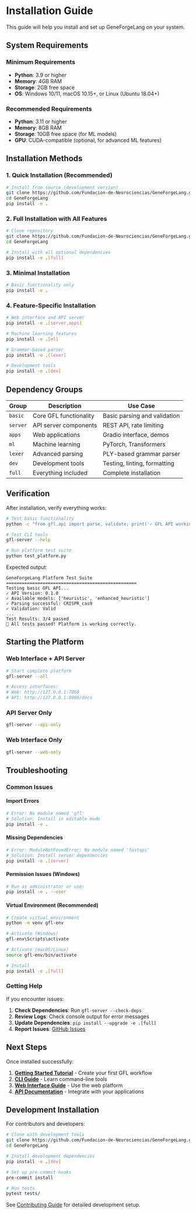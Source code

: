 # Installation Guide

This guide will help you install and set up GeneForgeLang on your system.

## System Requirements

### Minimum Requirements
- **Python**: 3.9 or higher
- **Memory**: 4GB RAM
- **Storage**: 2GB free space
- **OS**: Windows 10/11, macOS 10.15+, or Linux (Ubuntu 18.04+)

### Recommended Requirements
- **Python**: 3.11 or higher
- **Memory**: 8GB RAM
- **Storage**: 10GB free space (for ML models)
- **GPU**: CUDA-compatible (optional, for advanced ML features)

## Installation Methods

### 1. Quick Installation (Recommended)

```bash
# Install from source (development version)
git clone https://github.com/Fundacion-de-Neurociencias/GeneForgeLang.git
cd GeneForgeLang
pip install -e .
```

### 2. Full Installation with All Features

```bash
# Clone repository
git clone https://github.com/Fundacion-de-Neurociencias/GeneForgeLang.git
cd GeneForgeLang

# Install with all optional dependencies
pip install -e .[full]
```

### 3. Minimal Installation

```bash
# Basic functionality only
pip install -e .
```

### 4. Feature-Specific Installation

```bash
# Web interface and API server
pip install -e .[server,apps]

# Machine learning features
pip install -e .[ml]

# Grammar-based parser
pip install -e .[lexer]

# Development tools
pip install -e .[dev]
```

## Dependency Groups

| Group | Description | Use Case |
|-------|-------------|----------|
| `basic` | Core GFL functionality | Basic parsing and validation |
| `server` | API server components | REST API, rate limiting |
| `apps` | Web applications | Gradio interface, demos |
| `ml` | Machine learning | PyTorch, Transformers |
| `lexer` | Advanced parsing | PLY-based grammar parser |
| `dev` | Development tools | Testing, linting, formatting |
| `full` | Everything included | Complete installation |

## Verification

After installation, verify everything works:

```bash
# Test basic functionality
python -c "from gfl.api import parse, validate; print('✓ GFL API working')"

# Test CLI tools
gfl-server --help

# Run platform test suite
python test_platform.py
```

Expected output:
```
GeneForgeLang Platform Test Suite
==================================================
Testing basic GFL API...
✓ API Version: 0.1.0
✓ Available models: ['heuristic', 'enhanced_heuristic']
✓ Parsing successful: CRISPR_cas9
✓ Validation: Valid
...
Test Results: 3/4 passed
🎉 All tests passed! Platform is working correctly.
```

## Starting the Platform

### Web Interface + API Server
```bash
# Start complete platform
gfl-server --all

# Access interfaces:
# Web: http://127.0.0.1:7860
# API: http://127.0.0.1:8000/docs
```

### API Server Only
```bash
gfl-server --api-only
```

### Web Interface Only
```bash
gfl-server --web-only
```

## Troubleshooting

### Common Issues

#### Import Errors
```bash
# Error: No module named 'gfl'
# Solution: Install in editable mode
pip install -e .
```

#### Missing Dependencies
```bash
# Error: ModuleNotFoundError: No module named 'fastapi'
# Solution: Install server dependencies
pip install -e .[server]
```

#### Permission Issues (Windows)
```bash
# Run as administrator or use:
pip install -e . --user
```

#### Virtual Environment (Recommended)
```bash
# Create virtual environment
python -m venv gfl-env

# Activate (Windows)
gfl-env\Scripts\activate

# Activate (macOS/Linux)
source gfl-env/bin/activate

# Install
pip install -e .[full]
```

### Getting Help

If you encounter issues:

1. **Check Dependencies**: Run `gfl-server --check-deps`
2. **Review Logs**: Check console output for error messages
3. **Update Dependencies**: `pip install --upgrade -e .[full]`
4. **Report Issues**: [GitHub Issues](https://github.com/Fundacion-de-Neurociencias/GeneForgeLang/issues)

## Next Steps

Once installed successfully:

1. **[Getting Started Tutorial](tutorial.md)** - Create your first GFL workflow
2. **[CLI Guide](cli.md)** - Learn command-line tools
3. **[Web Interface Guide](web-interface/getting-started.md)** - Use the web platform
4. **[API Documentation](API_REFERENCE.md)** - Integrate with your applications

## Development Installation

For contributors and developers:

```bash
# Clone with development tools
git clone https://github.com/Fundacion-de-Neurociencias/GeneForgeLang.git
cd GeneForgeLang

# Install development dependencies
pip install -e .[dev]

# Set up pre-commit hooks
pre-commit install

# Run tests
pytest tests/
```

See [Contributing Guide](../CONTRIBUTING.md) for detailed development setup.
